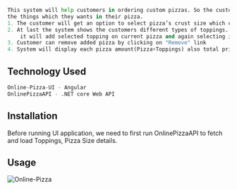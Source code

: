 ```python
This system will help customers in ordering custom pizzas. So the customer will pick exactly 
the things which they wants in their pizza. 
1. The customer will get an option to select pizza’s crust size which can be small, medium or large. · 
2. At last the system shows the customers different types of toppings. After selecting Topping image 
    it will add selected topping on current pizza and again selecting it will remove that topping.
3. Customer can remove added pizza by clicking on "Remove" link
4. System will display each pizza amount(Pizza+Toppings) also total price.

```

## Technology Used
```python
Online-Pizza-UI - Angular
OnlinePizzaAPI - .NET core Web API
```

## Installation

Before running UI application, we need to first run OnlinePizzaAPI to fetch and load Toppings, Pizza Size details.


## Usage

![Online-Pizza](https://user-images.githubusercontent.com/7310886/94809058-ac7fa880-040f-11eb-860f-51d6aa94194e.PNG)



